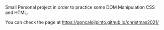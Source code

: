 Small Personal project in order to practice some DOM Manipulation CSS and HTML.

You can check the page at https://goncalojlpinto.github.io/christmas2021/